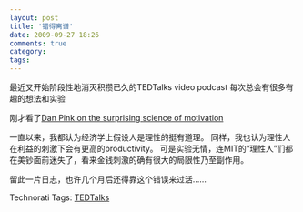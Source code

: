 ```yaml
---
layout: post
title: '错得离谱'
date: 2009-09-27 18:26
comments: true
category: 
tags:
---
```

    

最近又开始阶段性地消灭积攒已久的TEDTalks video podcast
每次总会有很多有趣的想法和实验

刚才看了[Dan Pink on the surprising science of motivation](http://www.ted.com/talks/dan_pink_on_motivation.html)

一直以来，我都认为经济学上假设人是理性的挺有道理。
同样，我也认为理性人在利益的刺激下会有更高的productivity。
可是实验无情，连MIT的“理性人”们都在美钞面前迷失了，看来金钱刺激的确有很大的局限性乃至副作用。

留此一片日志，也许几个月后还得靠这个错误来过活……

Technorati Tags:
[TEDTalks](http://technorati.com/tag/TEDTalks)

